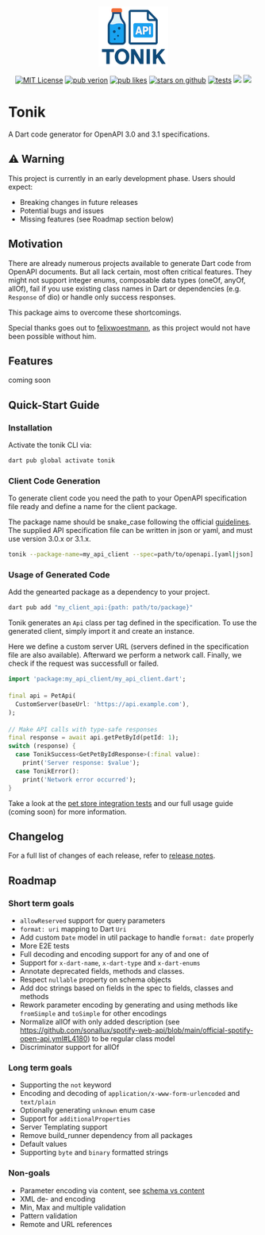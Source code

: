 <br/>
<p align="center">                    
<img  src="https://raw.githubusercontent.com/t-unit/tonik/refs/heads/main/resources/logo_no_bg_small.png" height="120" alt="tonik logo">                    
</p>                    

<p align="center">                    
<a href="https://img.shields.io/badge/License-MIT-green"><img src="https://img.shields.io/badge/License-MIT-green" alt="MIT License"></a>                    
<a href="https://pub.dev/packages/tonik"><img src="https://img.shields.io/pub/v/tonik?logo=dart" alt="pub verion"></a>                    
<a href="https://pub.dev/packages/tonik"><img src="https://img.shields.io/pub/likes/tonik?logo=dart" alt="pub likes"></a>
<a href="https://github.com/t-unit/tonik"><img src="https://img.shields.io/github/stars/t-unit/tonik?logo=github" alt="stars on github"></a> 
<a href="https://github.com/t-unit/tonik"><img src="https://github.com/t-unit/tonik/actions/workflows/test.yml/badge.svg?branch=main" alt="tests"></a>  
<a href="https://pub.dev/packages/very_good_analysis"><img src="https://img.shields.io/badge/style-very_good_analysis-B22C89.svg"></a>
<a href="https://github.com/invertase/melos"><img src="https://img.shields.io/badge/maintained%20with-melos-f700ff.svg?style=flat-square"></a>
</p>                    


# Tonik
A Dart code generator for OpenAPI 3.0 and 3.1 specifications.

## ⚠️ Warning
This project is currently in an early development phase. Users should expect:
- Breaking changes in future releases
- Potential bugs and issues
- Missing features (see Roadmap section below)


## Motivation
There are already numerous projects available to generate Dart code from OpenAPI documents. But all lack certain, most often critical features. They might not support integer enums, composable data types (oneOf, anyOf, allOf), fail if you use existing class names in Dart or dependencies (e.g. `Response` of dio) or handle only success responses. 

This package aims to overcome these shortcomings.

Special thanks goes out to [felixwoestmann](https://github.com/felixwoestmann), as this project would not have been possible without him.

## Features

coming soon


## Quick-Start Guide

### Installation

Activate the tonik CLI via:
```bash
dart pub global activate tonik
```

### Client Code Generation

To generate client code you need the path to your OpenAPI specification file ready and define a name for the client package. 

The package name should be snake_case following the official [guidelines](https://dart.dev/tools/pub/pubspec#name).
The supplied API specification file can be written in json or yaml, and must use version 3.0.x or 3.1.x.

```bash
tonik --package-name=my_api_client --spec=path/to/openapi.[yaml|json]
```

### Usage of Generated Code

Add the genearted package as a dependency to your project.

```bash
dart pub add "my_client_api:{path: path/to/package}"
```

Tonik generates an `Api` class per tag defined in the specification.
To use the generated client, simply import it and create an instance.

Here we define a custom server URL (servers defined in the specification file are also available). Afterward we  perform a network call. Finally, we check if the request was successfull or failed.

```dart
import 'package:my_api_client/my_api_client.dart';

final api = PetApi(
  CustomServer(baseUrl: 'https://api.example.com'),
);

// Make API calls with type-safe responses
final response = await api.getPetById(petId: 1);
switch (response) {
  case TonikSuccess<GetPetByIdResponse>(:final value):
    print('Server response: $value');
  case TonikError():
    print('Network error occurred');
}
```

Take a look at the [pet store integration tests](https://github.com/t-unit/tonik/blob/main/integration_test/petstore/petstore_test/test/pet_test.dart) and our full usage guide (coming soon) for more information.

## Changelog

For a full list of changes of each release, refer to [release notes](https://github.com/t-unit/tonik/blob/main/CHANGELOG.md).

## Roadmap

### Short term goals
- `allowReserved` support for query parameters
- `format: uri` mapping to Dart `Uri`
- Add custom `Date` model in util package to handle `format: date` properly
- More E2E tests
- Full decoding and encoding support for any of and one of
- Support for `x-dart-name`, `x-dart-type` and `x-dart-enums`
- Annotate deprecated fields, methods and classes.
- Respect `nullable` property on schema objects
- Add doc strings based on fields in the spec to fields, classes and methods
- Rework parameter encoding by generating and using methods like `fromSimple` and `toSimple` for other encodings
- Normalize allOf with only added description (see https://github.com/sonallux/spotify-web-api/blob/main/official-spotify-open-api.yml#L4180) to be regular class model
- Discriminator support for allOf

### Long term goals
- Supporting the `not` keyword
- Encoding and decoding of `application/x-www-form-urlencoded` and `text/plain`
- Optionally generating `unknown` enum case
- Support for `additionalProperties`
- Server Templating support 
- Remove build_runner dependency from all packages
- Default values
- Supporting `byte` and `binary` formatted strings

### Non-goals
- Parameter encoding via content, see [schema vs content](https://swagger.io/docs/specification/v3_0/describing-parameters/#schema-vs-content)
- XML de- and encoding
- Min, Max and multiple validation
- Pattern validation 
- Remote and URL references
